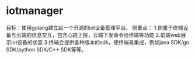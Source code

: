 # iotmanager
目标：使用golang建立起一个开源的iot设备管理平台。  侧重点：  1.侧重于终端设备与云端的信息交互，包含心跳上报，云端下发命令给终端等功能  2.前端web展示iot设备的状态  3.终端会提供各种版本的sdk，使终端易集成，例如java SDK/go SDK/python SDK/C++ SDK等等。
